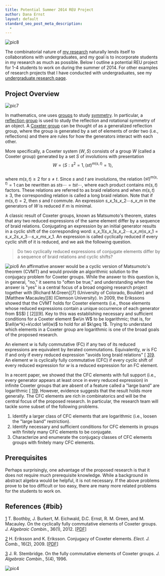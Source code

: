 ```yaml
---
title: Potential Summer 2014 REU Project
author: Dana Ernst
layout: default
standard_seo_post_meta_description:
  -
---
```

<img src="{{ site.baseurl }}/images/2013/01/pic8.png?fit=610%2C115" alt="pic8" class="aligncenter size-full wp-image-626" data-recalc-dims="1" />

The combinatorial nature of [my research][1] naturally lends itself to collaborations with undergraduates, and my goal is to incorporate students in my research as much as possible. Below I outline a potential REU project for 1-4 students to work on during the summer of 2014. For other examples of research projects that I have conducted with undergraduates, see my [undergraduate research page][2].

## Project Overview

<img src="{{ site.baseurl }}/images/2013/01/pic7.png?fit=610%2C95" alt="pic7" class="alignleft size-full wp-image-625" data-recalc-dims="1" />

In mathematics, one uses [groups][3] to study [symmetry][4]. In particular, a [reflection group][5] is used to study the reflection and rotational symmetry of an object. A [Coxeter group][6] can be thought of as a generalized reflection group, where the group is generated by a set of elements of order two (i.e., reflections) and there are rules for how the generators interact with each other.

More specifically, a Coxeter system $(W,S)$ consists of a group $W$ (called a Coxeter group) generated by a set $S$ of involutions with presentation  
$$W = \langle S : s^{2}=1, (st)^{m(s, t)} = 1 \rangle,$$  
where $m(s, t) \geq 2$ for $s\neq t$. Since $s$ and $t$ are involutions, the relation $(st)^{m(s,t)}=1$ can be rewritten as $sts \cdots=tst\cdots$, where each product contains $m(s,t)$ factors. These relations are referred to as braid relations and when $m(s,t)\geq 3$, the corresponding relation is called a long braid relation. Note that if $m(s,t)=2$, then $s$ and $t$ commute. An expression $s\_{x\_1}s\_{x\_2}\cdots s\_{x\_m}$ in the generators of $W$ is reduced if $m$ is minimal.

A classic result of Coxeter groups, known as Matsumoto's theorem, states that any two reduced expressions of the same element differ by a sequence of braid relations. Conjugating an expression by an initial generator results in a cyclic shift of the corresponding word: $s\_{x\_1}(s\_{x\_1}s\_{x\_2}\cdots s\_{x\_m})s\_{x\_{1}}= s\_{x\_2}s\_{x\_3}\cdots s\_{x\_m}s\_{x\_1}$. An expression is called cyclically reduced if every cyclic shift of it is reduced, and we ask the following question.

> Do two cyclically reduced expressions of conjugate elements differ by a sequence of braid relations and cyclic shifts?

<img src="{{ site.baseurl }}/images/2013/01/pic6.png?fit=610%2C95" alt="pic6" class="alignright size-full wp-image-624" data-recalc-dims="1" />  
An affirmative answer would be a cyclic version of Matsumoto's theorem (CVMT) and would provide an algorithmic solution to the conjugacy problem for Coxeter groups. While the answer to this question is, in general, "no," it seems to "often be true," and understanding when the answer is "yes" is a central focus of a broad ongoing research project together with [Richard M.Green][7] (University of Colorado, Boulder) and [Matthew Macauley][8] (Clemson University). In 2009, the Erikssons showed that the CVMT holds for Coxeter elements (i.e., those elements whose reduced expressions contain a unique occurrence of each generator from $S$) [ [2]][9]. Key to this was establishing necessary and sufficient conditions for a Coxeter element $w\in W$ to be logarithmic; that is, for $\ell(w^k)=k\cdot \ell(w)$ to hold for all $k\geq 1$. Trying to understand which elements in a Coxeter group are logarithmic is one of the broad goals of the proposed research.

An element $w$ is fully commutative (FC) if any two of its reduced expressions are equivalent by iterated commutations. Equivalently, $w$ is FC if and only if every reduced expression "avoids long braid relations" [ [3]][9]. An element $w$ is cyclically fully commutative (CFC) if every cyclic shift of every reduced expression for $w$ is a reduced expression for an FC element.

In a recent paper, we showed that the CFC elements with full support (i.e., every generator appears at least once in every reduced expression) in infinite Coxeter groups that are absent of a feature called a "large band" are logarithmic [ [1]][9]. However, evidence suggests that the result holds more generally. The CFC elements are rich in combinatorics and will be the central focus of the proposed research. In particular, the research team will tackle some subset of the following problems.

  1. Identify a larger class of CFC elements that are logarithmic (i.e., loosen the "large band" restriction).
  2. Identify necessary and sufficient conditions for CFC elements in groups with finitely many CFC elements to be conjugate.
  3. Characterize and enumerate the conjugacy classes of CFC elements groups with finitely many CFC elements.

## Prerequisites

Perhaps surprisingly, one advantage of the proposed research is that it does not require much prerequisite knowledge. While a background in abstract algebra would be helpful, it is not necessary. If the above problems prove to be too difficult or too easy, there are many more related problems for the students to work on.

## References {#bib}

[1] T. Boothby, J. Burkert, M. Eichwald, D.C. Ernst, R. M. Green, and M. Macauley. On the cyclically fully commutative elements of Coxeter groups. *J. Algebraic Combin.*, 36(1), 2012. [[PDF][10]]

[2] H. Eriksson and K. Eriksson. Conjugacy of Coxeter elements. *Elect. J. Comb.*, 16(2), 2009. [[PDF][11]]

[3] J. R. Stembridge. On the fully commutative elements of Coxeter groups. *J. Algebraic Combin.*, 5(4), 1996.

<img src="{{ site.baseurl }}/images/2013/01/pic4-300x266.png?w=300" alt="pic4" class="aligncenter size-medium wp-image-622" data-recalc-dims="1" />

 [1]: {{site.baseurl}}/scholarship/
 [2]: {{site.baseurl}}/scholarship/undergraduate-research/
 [3]: http://en.wikipedia.org/wiki/Group_(mathematics)
 [4]: http://en.wikipedia.org/wiki/Symmetry
 [5]: http://en.wikipedia.org/wiki/Reflection_group
 [6]: http://en.wikipedia.org/wiki/Coxeter_group
 [7]: http://math.colorado.edu/~rmg/
 [8]: http://www.math.clemson.edu/~macaule/
 [9]: #bib
 [10]: http://arxiv.org/pdf/1202.6657v1.pdf
 [11]: http://www.intercult.su.se/publications/Eriksson_Eriksson_2009.pdf
